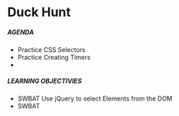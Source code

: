 # Duck Hunt

##### AGENDA
- Practice CSS Selectors
- Practice Creating Timers
-

##### LEARNING OBJECTIVIES
- SWBAT Use jQuery to select Elements from the DOM
- SWBAT 
